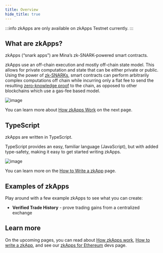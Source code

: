 ```yaml
---
title: Overview
hide_title: true
---
```


:::info
zkApps are only available on zkApps Testnet currently.
:::

## What are zkApps?

zkApps (“snark apps”) are Mina’s zk-SNARK-powered smart contracts.

zkApps use an off-chain execution and mostly off-chain state model. This allows for private computation and state that can be either private or public. Using the power of [zk-SNARKs](../mina-glossary#zk-snark), smart contracts can perform arbitrarily complex computations off chain while incurring only a flat fee to send the resulting [zero-knowledge proof](../mina-glossary#zero-knowledge-proof) to the chain, as opposed to other blockchains which use a gas-fee based model. 

![image](https://i.ibb.co/DMRx5z6/Screen-Shot-2021-10-26-at-6-17-07-PM.png)

You can learn more about [How zkApps Work](./how-zkApps-work) on the next page.

## TypeScript

zkApps are written in TypeScript. 

TypeScript provides an easy, familiar language (JavaScript), but with added type-safety, making it easy to get started writing zkApps.

![image](https://i.ibb.co/DMRx5z6/Screen-Shot-2021-10-26-at-6-17-07-PM.png)

You can learn more on the [How to Write a zkApp](./how-to-write-zkApp) page.

## Examples of zkApps

Play around with a few example zkApps to see what you can create:

- **Verified Trade History** - prove trading gains from a centralized exchange

## Learn more 

On the upcoming pages, you can read about [How zkApps work](./how-zkApps-work), [How to write a zkApp](./how-to-write-zkApp), and see our [zkApps for Ethereum](./zkApps-for-ethereum) devs page.

